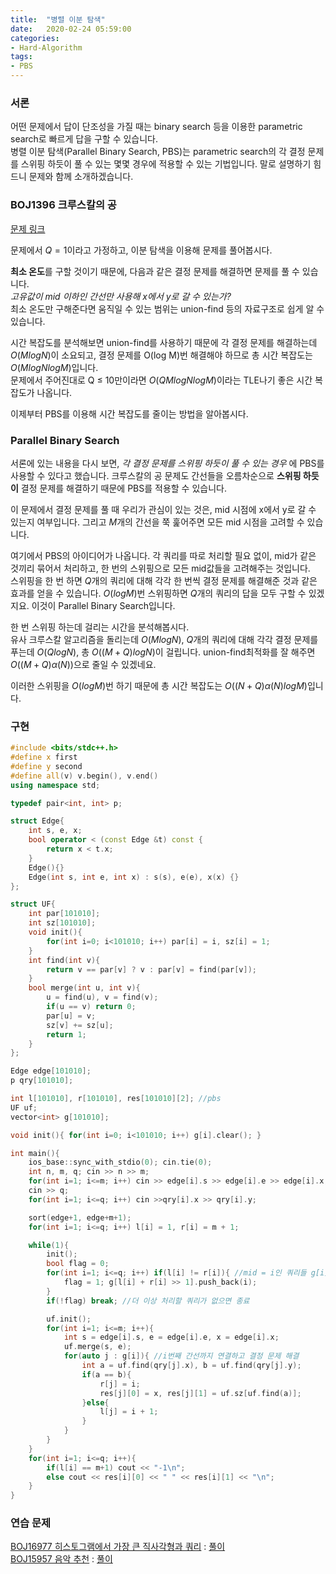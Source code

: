 ```yaml
---
title:  "병렬 이분 탐색"
date:   2020-02-24 05:59:00
categories:
- Hard-Algorithm
tags:
- PBS
---
```


### 서론
어떤 문제에서 답이 단조성을 가질 때는 binary search 등을 이용한 parametric search로 빠르게 답을 구할 수 있습니다.<br>병렬 이분 탐색(Parallel Binary Search, PBS)는 parametric search의 각 결정 문제를 스위핑 하듯이 풀 수 있는 몇몇 경우에 적용할 수 있는 기법입니다. 말로 설명하기 힘드니 문제와 함께 소개하겠습니다.

### BOJ1396 크루스칼의 공
[문제 링크]( https://www.acmicpc.net/problem/1396 )

문제에서 $Q = 1$이라고 가정하고, 이분 탐색을 이용해 문제를 풀어봅시다.

**최소 온도**를 구할 것이기 때문에, 다음과 같은 결정 문제를 해결하면 문제를 풀 수 있습니다.<br>*고유값이 mid 이하인 간선만 사용해 x에서 y로 갈 수 있는가?*<br>최소 온도만 구해준다면 움직일 수 있는 범위는 union-find 등의 자료구조로 쉽게 알 수 있습니다.

시간 복잡도를 분석해보면 union-find를 사용하기 때문에 각 결정 문제를 해결하는데 $O(M log N)$이 소요되고, 결정 문제를 O(log M)번 해결해야 하므로 총 시간 복잡도는 $O(M log N log M)$입니다.<br>문제에서 주어진대로 Q ≤ 10만이라면 $O(QM log N log M)$이라는 TLE나기 좋은 시간 복잡도가 나옵니다.

이제부터 PBS를 이용해 시간 복잡도를 줄이는 방법을 알아봅시다.

### Parallel Binary Search
서론에 있는 내용을 다시 보면, *각 결정 문제를 스위핑 하듯이 풀 수 있는 경우* 에 PBS를 사용할 수 있다고 했습니다. 크루스칼의 공 문제도 간선들을 오름차순으로 **스위핑 하듯이** 결정 문제를 해결하기 때문에 PBS를 적용할 수 있습니다.

이 문제에서 결정 문제를 풀 때 우리가 관심이 있는 것은, mid 시점에 x에서 y로 갈 수 있는지 여부입니다. 그리고 $M$개의 간선을 쭉 훑어주면 모든 mid 시점을 고려할 수 있습니다.

여기에서 PBS의 아이디어가 나옵니다. 각 쿼리를 따로 처리할 필요 없이, mid가 같은 것끼리 묶어서 처리하고, 한 번의 스위핑으로 모든 mid값들을 고려해주는 것입니다.<br>스위핑을 한 번 하면 $Q$개의 쿼리에 대해 각각 한 번씩 결정 문제를 해결해준 것과 같은 효과를 얻을 수 있습니다. $O(log M)$번 스위핑하면 $Q$개의 쿼리의 답을 모두 구할 수 있겠지요. 이것이 Parallel Binary Search입니다.

한 번 스위핑 하는데 걸리는 시간을 분석해봅시다.<br>유사 크루스칼 알고리즘을 돌리는데 $O(M log N)$, $Q$개의 쿼리에 대해 각각 결정 문제를 푸는데 $O(QlogN)$, 총 $O((M+Q)logN)$이 걸립니다. union-find최적화를 잘 해주면 $O((M+Q) \alpha (N))$으로 줄일 수 있겠네요.

이러한 스위핑을 $O(log M)$번 하기 때문에 총 시간 복잡도는 $O((N+Q) \alpha(N) log M)$입니다.

### 구현
```cpp
#include <bits/stdc++.h>
#define x first
#define y second
#define all(v) v.begin(), v.end()
using namespace std;

typedef pair<int, int> p;

struct Edge{
    int s, e, x;
    bool operator < (const Edge &t) const {
        return x < t.x;
    }
    Edge(){}
    Edge(int s, int e, int x) : s(s), e(e), x(x) {}
};

struct UF{
    int par[101010];
    int sz[101010];
    void init(){
        for(int i=0; i<101010; i++) par[i] = i, sz[i] = 1;
    }
    int find(int v){
        return v == par[v] ? v : par[v] = find(par[v]);
    }
    bool merge(int u, int v){
        u = find(u), v = find(v);
        if(u == v) return 0;
        par[u] = v;
        sz[v] += sz[u];
        return 1;
    }
};

Edge edge[101010];
p qry[101010];

int l[101010], r[101010], res[101010][2]; //pbs
UF uf;
vector<int> g[101010];

void init(){ for(int i=0; i<101010; i++) g[i].clear(); }

int main(){
    ios_base::sync_with_stdio(0); cin.tie(0);
    int n, m, q; cin >> n >> m;
    for(int i=1; i<=m; i++) cin >> edge[i].s >> edge[i].e >> edge[i].x;
    cin >> q;
    for(int i=1; i<=q; i++) cin >>qry[i].x >> qry[i].y;

    sort(edge+1, edge+m+1);
    for(int i=1; i<=q; i++) l[i] = 1, r[i] = m + 1;

    while(1){
        init();
        bool flag = 0;
        for(int i=1; i<=q; i++) if(l[i] != r[i]){ //mid = i인 쿼리들 g[i]에 모으기
            flag = 1; g[l[i] + r[i] >> 1].push_back(i);
        }
        if(!flag) break; //더 이상 처리할 쿼리가 없으면 종료

        uf.init();
        for(int i=1; i<=m; i++){
            int s = edge[i].s, e = edge[i].e, x = edge[i].x;
            uf.merge(s, e);
            for(auto j : g[i]){ //i번째 간선까지 연결하고 결정 문제 해결
                int a = uf.find(qry[j].x), b = uf.find(qry[j].y);
                if(a == b){
                    r[j] = i;
                    res[j][0] = x, res[j][1] = uf.sz[uf.find(a)];
                }else{
                    l[j] = i + 1;
                }
            }
        }
    }
    for(int i=1; i<=q; i++){
        if(l[i] == m+1) cout << "-1\n";
        else cout << res[i][0] << " " << res[i][1] << "\n";
    }
}
```

### 연습 문제
[BOJ16977 히스토그램에서 가장 큰 직사각형과 쿼리](http://icpc.me/16977) : [풀이](https://justicehui.github.io/ps/2020/02/01/BOJ16977/)<br>
[BOJ15957 음악 추천](http://icpc.me/15977) : [풀이](https://justicehui.github.io/ps/2020/02/02/BOJ15957/)

